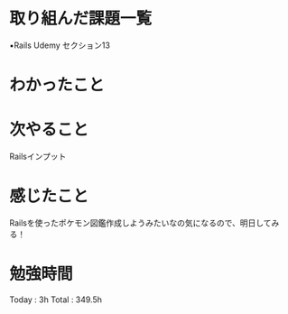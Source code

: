 <h1>取り組んだ課題一覧</h1>

▪️Rails Udemy セクション13

<h1>わかったこと</h1>

<h1>次やること</h1>
Railsインプット

<h1>感じたこと</h1>
Railsを使ったポケモン図鑑作成しようみたいなの気になるので、明日してみる！

<h1>勉強時間</h1>
Today : 3h Total : 349.5h